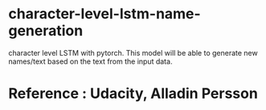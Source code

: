 # character-level-lstm-name-generation
character level LSTM with pytorch. This model will be able to generate new names/text based on the text from the input data.

# Reference : Udacity, Alladin Persson
